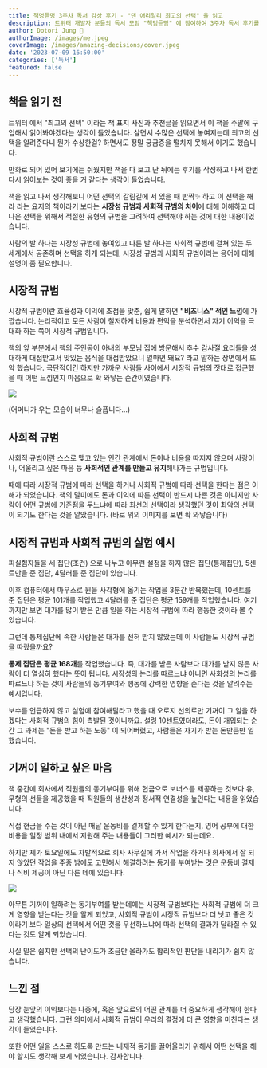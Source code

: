 ```yaml
---
title: 책멍듣멍 3주차 독서 감상 후기 - "댄 애리얼리 최고의 선택" 을 읽고
description: 트위터 개발자 분들의 독서 모임 "책멍듣멍" 에 참여하여 3주차 독서 후기를 적어 보았습니다.
author: Dotori Jung 🌰
authorImage: /images/me.jpeg
coverImage: /images/amazing-decisions/cover.jpeg
date: '2023-07-09 16:50:00'
categories: ['독서']
featured: false
---
```


## 책을 읽기 전

트위터 에서 "최고의 선택" 이라는 책 표지 사진과 추천글을 읽으면서 이 책을 주말에 구입해서 읽어봐야겠다는 생각이 들었습니다.
살면서 수많은 선택에 놓여지는데 최고의 선택을 알려준다니 뭔가 수상한걸? 하면서도 정말 궁금증을 떨치지 못해서 이기도 했습니다.

만화로 되어 있어 보기에는 쉬웠지만 책을 다 보고 난 뒤에는 후기를 작성하고 나서 한번 다시 읽어보는 것이 좋을 거 같다는 생각이 들었습니다.

책을 읽고 나서 생각해보니 어떤 선택의 갈림길에 서 있을 때 반짝✨ 하고 이 선택을 해라 라는 요지의 책이라기 보다는 **시장성 규범과 사회적 규범의 차이**에 대해 이해하고 더 나은 선택을 위해서 적절한 유형의 규범을 고려하여 선택해야 하는 것에 대한 내용이였습니다.

사람의 발 하나는 시장성 규범에 놓여있고 다른 발 하나는 사회적 규범에 걸쳐 있는 두 세계에서 공존하며 선택을 하게 되는데, 시장성 규범과 사회적 규범이라는 용어에 대해 설명이 좀 필요합니다.

## 시장적 규범

시장적 규범이란 효율성과 이익에 초점을 맞춘, 쉽게 말하면 **"비즈니스" 적인 느낌**에 가깝습니다. 논리적이고 모든 사람이 철저하게 비용과 편익을 분석하면서 자기 이익을 극대화 하는 쪽이 시장적 규범입니다.

책의 앞 부분에서 책의 주인공이 아내의 부모님 집에 방문해서 추수 감사절 요리들을 성대하게 대접받고서 맛있는 음식을 대접받았으니 얼마면 돼요? 라고 말하는 장면에서 뜨악 했습니다. 극단적이긴 하지만 가까운 사람들 사이에서 시장적 규범의 잣대로 접근했을 때 어떤 느낌인지 마음으로 확 와닿는 순간이였습니다.

![](/images/amazing-decisions/example1.jpeg)

(어머니가 우는 모습이 너무나 슬픕니다...)

## 사회적 규범

사회적 규범이란 스스로 맺고 있는 인간 관계에서 돈이나 비용을 따지지 않으며 사랑이나, 어울리고 싶은 마음 등 **사회적인 관계를 만들고 유지**해나가는 규범입니다.

때에 따라 시장적 규범에 따라 선택을 하거나 사회적 규범에 따라 선택을 한다는 점은 이해가 되었습니다. 책의 말미에도 돈과 이익에 따른 선택이 반드시 나쁜 것은 아니지만 사람이 어떤 규범에 기준점을 두느냐에 따라 최선의 선택이라 생각했던 것이 최악의 선택이 되기도 한다는 것을 알았습니다. (바로 위의 이미지를 보면 확 와닿습니다)

## 시장적 규범과 사회적 규범의 실험 예시

피실험자들을 세 집단(조건) 으로 나누고 아무런 설정을 하지 않은 집단(통제집단), 5센트만을 준 집단, 4달러를 준 집단이 있습니다.

이후 컴퓨터에서 마우스로 원을 사각형에 옮기는 작업을 3분간 반복했는데, 10센트를 준 집단은 평균 101개를 작업했고 4달러를 준 집단은 평균 159개를 작업했습니다.
여기까지만 보면 대가를 많이 받은 만큼 일을 하는 시장적 규범에 따라 행동한 것이라 볼 수 있습니다.

그런데 통제집단에 속한 사람들은 대가를 전혀 받지 않았는데 이 사람들도 시장적 규범을 따랐을까요?

**통제 집단은 평균 168개**를 작업했습니다. 즉, 대가를 받은 사람보다 대가를 받지 않은 사람이 더 열심히 했다는 뜻이 됩니다. 시장성의 논리를 따르느냐 아니면 사회성의 논리를 따르느냐 하는 것이 사람들의 동기부여와 행동에 강력한 영향을 준다는 것을 알려주는 예시입니다.

보수를 언급하지 않고 실험에 참여해달라고 했을 때 오로지 선의로만 기꺼이 그 일을 하겠다는 사회적 규범의 힘이 촉발된 것이니까요.
설령 10센트였더라도, 돈이 개입되는 순간 그 과제는 "돈을 받고 하는 노동" 이 되어버렸고, 사람들은 자기가 받는 돈만큼만 일했습니다.

## 기꺼이 일하고 싶은 마음

책 중간에 회사에서 직원들의 동기부여를 위해 현금으로 보너스를 제공하는 것보다 유, 무형의 선물을 제공했을 때 직원들의 생산성과 정서적 연결성을 높인다는 내용을 읽었습니다.

직접 현금을 주는 것이 아닌 매달 운동비를 결제할 수 있게 한다든지, 영어 공부에 대한 비용을 일정 범위 내에서 지원해 주는 내용들이 그러한 예시가 되는데요.

하지만 제가 토요일에도 자발적으로 회사 사무실에 가서 작업을 하거나 회사에서 잘 되지 않았던 작업을 주중 밤에도 고민해서 해결하려는 동기를 부여받는 것은 운동비 결제나 식비 제공이 아닌 다른 데에 있습니다.

![](/images/amazing-decisions/eg2.jpeg)

아무튼 기꺼이 일하려는 동기부여를 받는데에는 시장적 규범보다는 사회적 규범에 더 크게 영향을 받는다는 것을 알게 되었고, 사회적 규범이 시장적 규범보다 더 낫고 좋은 것이라기 보다 일상의 선택에서 어떤 것을 우선하느냐에 따라 선택의 결과가 달라질 수 있다는 것도 알게 되었습니다.

사실 말은 쉽지만 선택의 난이도가 조금만 올라가도 합리적인 판단을 내리기가 쉽지 않습니다.

## 느낀 점

당장 눈앞의 이익보다는 나중에, 혹은 앞으로의 어떤 관계를 더 중요하게 생각해야 한다고 생각했습니다. 그런 의미에서 사회적 규범이 우리의 결정에 더 큰 영향을 미친다는 생각이 들었습니다.

또한 어떤 일을 스스로 하도록 만드는 내재적 동기를 끌어올리기 위해서 어떤 선택을 해야 할지도 생각해 보게 되었습니다. 감사합니다.
